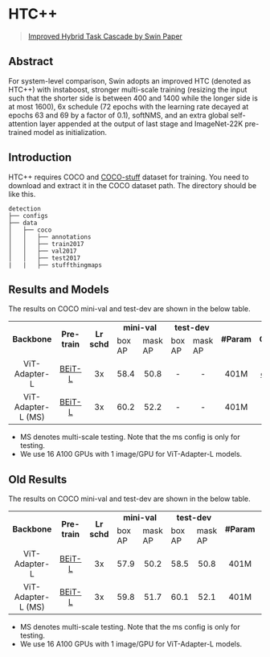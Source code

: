 # HTC++

> [Improved Hybrid Task Cascade by Swin Paper](https://arxiv.org/abs/2103.14030)

<!-- [ALGORITHM] -->

## Abstract

For system-level comparison, Swin adopts an improved HTC (denoted as HTC++) with instaboost, stronger multi-scale training (resizing the input such that the shorter side is between 400 and 1400 while the longer side is at most 1600), 6x schedule (72 epochs with the learning rate decayed at epochs 63 and 69 by a factor of 0.1), softNMS, and an extra global self-attention layer appended at the output of last stage and ImageNet-22K pre-trained model as initialization.

## Introduction

HTC++ requires COCO and [COCO-stuff](http://calvin.inf.ed.ac.uk/wp-content/uploads/data/cocostuffdataset/stuffthingmaps_trainval2017.zip) dataset for training. You need to download and extract it in the COCO dataset path.
The directory should be like this.

```none
detection
├── configs
├── data
│   ├── coco
│   │   ├── annotations
│   │   ├── train2017
│   │   ├── val2017
│   │   ├── test2017
|   |   ├── stuffthingmaps
```

## Results and Models

The results on COCO mini-val and test-dev are shown in the below table.

<table>
   <tr  align=center>
      <td rowspan="2" align=center><b>Backbone</b></td>
      <td rowspan="2" align=center><b>Pre-train</b></td>
      <td rowspan="2" align=center><b>Lr schd</b></td>
      <td colspan="2" align=center><b>mini-val</b></td>
      <td colspan="2" align=center><b>test-dev</b></td>
      <td rowspan="2" align=center><b>#Param</b></td>
      <td rowspan="2" align=center><b>Config</b></td>
      <td rowspan="2" align=center><b>Download</b></td>
   </tr>
   <tr>
      <td>box AP</td>
      <td>mask AP</td>
      <td>box AP</td>
      <td>mask AP</td>
   </tr>
   <tr align=center>
      <td>ViT-Adapter-L</td>
      <td><a href="https://conversationhub.blob.core.windows.net/beit-share-public/beit/beit_large_patch16_224_pt22k_ft22k.pth">BEiT-L</a></td>
      <td>3x</td>
      <td>58.4</td>
      <td>50.8</td>
      <td>-</td>
      <td>-</td>
      <td>401M</td>
      <td><a href="./htc++_beit_adapter_large_fpn_3x_coco.py">config</a> </td>
      <td><a href="https://github.com/czczup/ViT-Adapter/releases/download/v0.1.0/htc++_beit_adapter_large_fpn_3x_coco.pth.tar">model</a> | 
        <a href="https://github.com/czczup/ViT-Adapter/releases/download/v0.1.0/20220512_030903.log">log</a></td>
   </tr>
   </tr>
   <tr align=center>
      <td>ViT-Adapter-L (MS)</td>
      <td><a href="https://conversationhub.blob.core.windows.net/beit-share-public/beit/beit_large_patch16_224_pt22k_ft22k.pth">BEiT-L</a></td>
      <td>3x</td>
      <td>60.2</td>
      <td>52.2</td>
      <td>-</td>
      <td>-</td>
      <td>401M</td>
      <td>-</td>
      <td>-</td>
   </tr>
</table>

- MS denotes multi-scale testing. Note that the ms config is only for testing.
- We use 16 A100 GPUs with 1 image/GPU for ViT-Adapter-L models.

## Old Results

The results on COCO mini-val and test-dev are shown in the below table.

<table>
   <tr  align=center>
      <td rowspan="2" align=center><b>Backbone</b></td>
      <td rowspan="2" align=center><b>Pre-train</b></td>
      <td rowspan="2" align=center><b>Lr schd</b></td>
      <td colspan="2" align=center><b>mini-val</b></td>
      <td colspan="2" align=center><b>test-dev</b></td>
      <td rowspan="2" align=center><b>#Param</b></td>
      <td rowspan="2" align=center><b>Config</b></td>
      <td rowspan="2" align=center><b>Download</b></td>
   </tr>
   <tr>
      <td>box AP</td>
      <td>mask AP</td>
      <td>box AP</td>
      <td>mask AP</td>
   </tr>
   <tr align=center>
      <td>ViT-Adapter-L</td>
      <td><a href="https://conversationhub.blob.core.windows.net/beit-share-public/beit/beit_large_patch16_224_pt22k_ft22k.pth">BEiT-L</a></td>
      <td>3x</td>
      <td>57.9</td>
      <td>50.2</td>
      <td>58.5</td>
      <td>50.8</td>
      <td>401M</td>
      <td><a href="./htc++_beit_adapter_large_fpn_3x_coco_old.py">config</a> </td>
      <td><a href="https://github.com/czczup/ViT-Adapter/releases/download/v0.1.0/htc++_beit_adapter_large_fpn_3x_coco_old.pth.tar">model</a> | 
        <a href="https://github.com/czczup/ViT-Adapter/releases/download/v0.1.0/20220512_030903.log">log</a></td>
   </tr>
   </tr>
   <tr align=center>
      <td>ViT-Adapter-L (MS)</td>
      <td><a href="https://conversationhub.blob.core.windows.net/beit-share-public/beit/beit_large_patch16_224_pt22k_ft22k.pth">BEiT-L</a></td>
      <td>3x</td>
      <td>59.8</td>
      <td>51.7</td>
      <td>60.1</td>
      <td>52.1</td>
      <td>401M</td>
      <td>-</td>
      <td>-</td>
   </tr>
</table>

- MS denotes multi-scale testing. Note that the ms config is only for testing.
- We use 16 A100 GPUs with 1 image/GPU for ViT-Adapter-L models.
